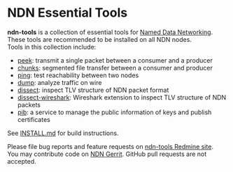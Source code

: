 # NDN Essential Tools

**ndn-tools** is a collection of essential tools for
[Named Data Networking](http://named-data.net/).
These tools are recommended to be installed on all NDN nodes.  
Tools in this collection include:

* [peek](tools/peek): transmit a single packet between a consumer and a producer
* [chunks](tools/chunks): segmented file transfer between a consumer and producer
* [ping](tools/ping): test reachability between two nodes
* [dump](tools/dump): analyze traffic on wire
* [dissect](tools/dissect): inspect TLV structure of NDN packet format
* [dissect-wireshark](tools/dissect-wireshark): Wireshark extension to inspect TLV structure of NDN
  packets
* [pib](tools/pib): a service to manage the public information of keys and publish certificates

See [INSTALL.md](INSTALL.md) for build instructions.

Please file bug reports and feature requests on
[ndn-tools Redmine site](http://redmine.named-data.net/projects/ndn-tools).  
You may contribute code on [NDN Gerrit](http://gerrit.named-data.net).
GitHub pull requests are not accepted.
